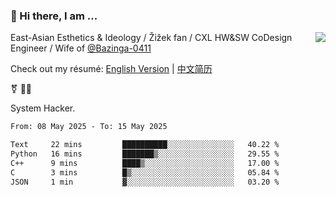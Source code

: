 ### 👋 Hi there, I am ...

<img align="right" src="https://github-readme-stats.vercel.app/api?username=vickiegpt&show_icons=true&icon_color=0366d6&bg_color=ffffff&hide_title=true" />

East-Asian Esthetics & Ideology / Žižek fan / CXL HW&SW CoDesign Engineer / Wife of [@Bazinga-0411](https://bazinga-0411.github.io/)

Check out my résumé: [English Version](http://asplos.dev/) | [中文简历](http://asplos.dev/CN.html)

⚧️ 
🏳️‍⚧️ 

System Hacker.


<!--START_SECTION:waka-->

```txt
From: 08 May 2025 - To: 15 May 2025

Text     22 mins         ██████████░░░░░░░░░░░░░░░   40.22 %
Python   16 mins         ███████▒░░░░░░░░░░░░░░░░░   29.55 %
C++      9 mins          ████▒░░░░░░░░░░░░░░░░░░░░   17.00 %
C        3 mins          █▒░░░░░░░░░░░░░░░░░░░░░░░   05.84 %
JSON     1 min           ▓░░░░░░░░░░░░░░░░░░░░░░░░   03.20 %
```

<!--END_SECTION:waka-->
